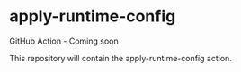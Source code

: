 # apply-runtime-config

GitHub Action - Coming soon

This repository will contain the apply-runtime-config action.

